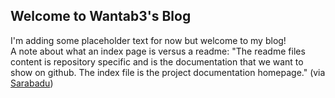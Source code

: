 Welcome to Wantab3's Blog
---
I'm adding some placeholder text for now but welcome to my blog! <br/>
A note about what an index page is versus a readme: "The readme files content is repository specific and is the documentation that we want to show on github. The index file is the project documentation homepage." (via [Sarabadu](https://github.com/mkdocs/mkdocs/issues/3110))

